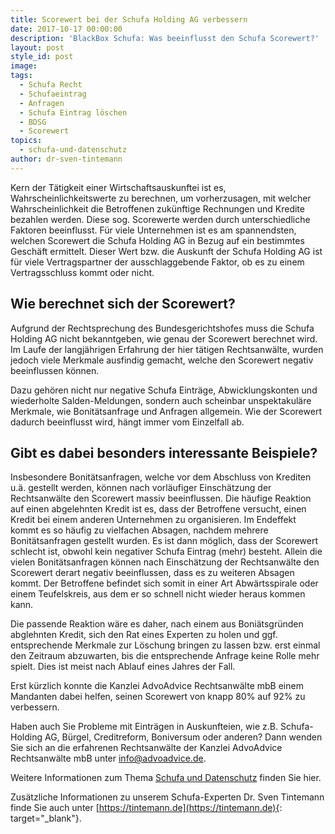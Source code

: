 ```yaml
---
title: Scorewert bei der Schufa Holding AG verbessern
date: 2017-10-17 00:00:00
description: 'BlackBox Schufa: Was beeinflusst den Schufa Scorewert?'
layout: post
style_id: post
image:
tags:
  - Schufa Recht
  - Schufaeintrag
  - Anfragen
  - Schufa Eintrag löschen
  - BDSG
  - Scorewert
topics:
  - schufa-und-datenschutz
author: dr-sven-tintemann
---
```

Kern der Tätigkeit einer Wirtschaftsauskunftei ist es, Wahrscheinlichkeitswerte zu berechnen, um vorherzusagen, mit welcher Wahrscheinlichkeit die Betroffenen zukünftige Rechnungen und Kredite bezahlen werden. Diese sog. Scorewerte werden durch unterschiedliche Faktoren beeinflusst. Für viele Unternehmen ist es am spannendsten, welchen Scorewert die Schufa Holding AG in Bezug auf ein bestimmtes Geschäft ermittelt. Dieser Wert bzw. die Auskunft der Schufa Holding AG ist für viele Vertragspartner der ausschlaggebende Faktor, ob es zu einem Vertragsschluss kommt oder nicht.

## **Wie berechnet sich der Scorewert?**

Aufgrund der Rechtsprechung des Bundesgerichtshofes muss die Schufa Holding AG nicht bekanntgeben, wie genau der Scorewert berechnet wird. Im Laufe der langjährigen Erfahrung der hier tätigen Rechtsanwälte, wurden jedoch viele Merkmale ausfindig gemacht, welche den Scorewert negativ beeinflussen können.

Dazu gehören nicht nur negative Schufa Einträge, Abwicklungskonten und wiederholte Salden-Meldungen, sondern auch scheinbar unspektakuläre Merkmale, wie Bonitätsanfrage und Anfragen allgemein. Wie der Scorewert dadurch beeinflusst wird, hängt immer vom Einzelfall ab.

## **Gibt es dabei besonders interessante Beispiele?**

Insbesondere Bonitätsanfragen, welche vor dem Abschluss von Krediten u.ä. gestellt werden, können nach vorläufiger Einschätzung der Rechtsanwälte den Scorewert massiv beeinflussen. Die häufige Reaktion auf einen abgelehnten Kredit ist es, dass der Betroffene versucht, einen Kredit bei einem anderen Unternehmen zu organisieren. Im Endeffekt kommt es so häufig zu vielfachen Absagen, nachdem mehrere Bonitätsanfragen gestellt wurden. Es ist dann möglich, dass der Scorewert schlecht ist, obwohl kein negativer Schufa Eintrag (mehr) besteht. Allein die vielen Bonitätsanfragen können nach Einschätzung der Rechtsanwälte den Scorewert derart negativ beeinflussen, dass es zu weiteren Absagen kommt. Der Betroffene befindet sich somit in einer Art Abwärtsspirale oder einem Teufelskreis, aus dem er so schnell nicht wieder heraus kommen kann.

Die passende Reaktion wäre es daher, nach einem aus Boniätsgründen abglehnten Kredit, sich den Rat eines Experten zu holen und ggf. entsprechende Merkmale zur Löschung bringen zu lassen bzw. erst einmal den Zeitraum abzuwarten, bis die entsprechende Anfrage keine Rolle mehr spielt. Dies ist meist nach Ablauf eines Jahres der Fall.

Erst kürzlich konnte die Kanzlei AdvoAdvice Rechtsanwälte mbB einem Mandanten dabei helfen, seinen Scorewert von knapp 80% auf 92% zu verbessern.

Haben auch Sie Probleme mit Einträgen in Auskunfteien, wie z.B. Schufa-Holding AG, Bürgel, Creditreform, Boniversum oder anderen? Dann wenden Sie sich an die erfahrenen Rechtsanwälte der Kanzlei AdvoAdvice Rechtsanwälte mbB unter [info@advoadvice.de](mailto:info@advoadvice.de).

Weitere Informationen zum Thema [Schufa und Datenschutz](/themen/schufa-und-datenschutz/)&nbsp;finden Sie hier.&nbsp;

Zusätzliche Informationen zu unserem Schufa-Experten Dr. Sven Tintemann finde Sie auch unter [https://tintemann.de](https://tintemann.de){: target="_blank"}.